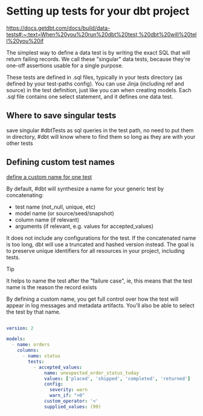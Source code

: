 # Setting up tests for your dbt project 

https://docs.getdbt.com/docs/build/data-tests#:~:text=When%20you%20run%20dbt%20test,%20dbt%20will%20tell%20you%20if

The simplest way to define a data test is by writing the exact SQL that will return failing records. We call these "singular" data tests, because they're one-off assertions usable for a single purpose.

These tests are defined in .sql files, typically in your tests directory (as defined by your test-paths config). You can use Jinja (including ref and source) in the test definition, just like you can when creating models. Each .sql file contains one select statement, and it defines one data test.

## Where to save singular tests

save singular #dbtTests  as sql queries in the test path, no need to put them in directory, #dbt will know where to find them so long as they are with your other tests  

## Defining custom test names

[define a custom name for one test](https://docs.getdbt.com/reference/resource-properties/tests#define-a-custom-name-for-one-test)

By default, #dbt will synthesize a name for your generic test by concatenating:

- test name (not_null, unique, etc)
- model name (or source/seed/snapshot)
- column name (if relevant)
- arguments (if relevant, e.g. values for accepted_values)

It does not include any configurations for the test. If the concatenated name is too long, dbt will use a truncated and hashed version instead. The goal is to preserve unique identifiers for all resources in your project, including tests.

> [!Tip] 
> It helps to name the test after the "failure case", ie, this means that the test name is the reason the record exists

By defining a custom name, you get full control over how the test will appear in log messages and metadata artifacts. You'll also be able to select the test by that name.

```yaml

version: 2

models:
  - name: orders
    columns:
      - name: status
        tests:
          - accepted_values:
              name: unexpected_order_status_today
              values: ['placed', 'shipped', 'completed', 'returned']
              config:
                severity: warn
                warn_if: ">0"
              custom_operator: '<'
			  supplied_values: (99)

```
